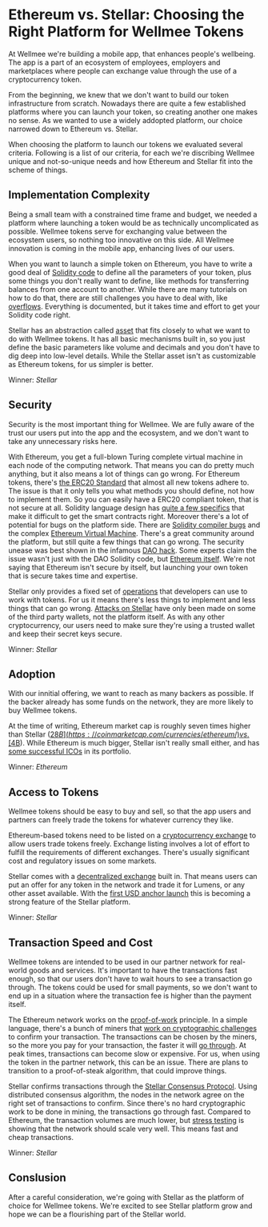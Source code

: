 # Ethereum vs. Stellar: Choosing the Right Platform for Wellmee Tokens 
At Wellmee we're building a mobile app, that enhances people's wellbeing. The app is a part of an ecosystem of employees, employers and marketplaces where people can exchange value through the use of a cryptocurrency token. 

From the beginning, we knew that we don't want to build our token infrastructure from scratch. Nowadays there are quite a few established platforms where you can launch your token, so creating another one makes no sense.  As we wanted to use a widely addopted platform, our choice narrowed down to Ethereum vs. Stellar. 

When choosing the platform to launch our tokens we evaluated several criteria. Following is a list of our criteria, for each we're discribing Wellmee unique and not-so-unique needs and how Ethereum and Stellar fit into the scheme of things. 

## Implementation Complexity 
Being a small team with a constrained time frame and budget, we needed a  platform where launching a token would be as technically uncomplicated as possible. Wellmee tokens serve for exchanging value between the ecosystem users, so nothing too innovative on this side. All Wellmee innovation is coming in the mobile app, enhancing lives of our users. 

When you want to launch a simple token on Ethereum, you have to write a good deal of [Solidity code](https://github.com/ethereum/solidity) to define all the parameters of your token, plus some things you don't really want to define, like methods for transferring balances from one account to another. While there are many tutorials on how to do that, there are still challenges you have to deal with, like [overflows](https://ethereum.stackexchange.com/questions/7293/is-it-possible-to-overflow-uints). Everything is documented, but it takes time and effort to get your Solidity code right. 

Stellar has an abstraction called [asset](https://www.stellar.org/developers/guides/concepts/assets.html) that fits closely to what we want to do with Wellmee tokens. It has all basic mechanisms built in, so you just define the basic parameters like volume and decimals and you don't have to dig deep into low-level details. While the Stellar asset isn't as customizable as Ethereum tokens, for us simpler is better.

Winner: *Stellar* 

## Security
Security is the most important thing for Wellmee. We are fully aware of the trust our users put into the app and the ecosystem, and we don't want to take any unnecessary risks here.  

With Ethereum, you get a full-blown Turing complete virtual machine in each node of the computing network. That means you can do pretty much anything, but it also means a lot of things can go wrong. For Ethereum tokens, there's [the ERC20 Standard](https://theethereum.wiki/w/index.php/ERC20_Token_Standard) that almost all new tokens adhere to. The issue is that it only tells you what methods you should define, not how to implement them. So you can easily have a ERC20 compliant token, that is not secure at all. Solidity language design has [quite a few specifics](https://news.ycombinator.com/item?id=14691212) that make it difficult to get the smart contracts right. Moreover there's a lot of potential for bugs on the platform side. There are [Solidity compiler bugs](https://solidity.readthedocs.io/en/v0.4.24/bugs.html) and the complex [Ethereum Virtual Machine](https://gavwood.com/paper.pdf). There's a great community around the platform, but still quite a few things that can go wrong. The security unease was best shown in the infamous [DAO hack](https://en.wikipedia.org/wiki/The_DAO_(organization)). Some experts claim the issue wasn't just with the DAO Solidity code, but [Ethereum itself](https://nakamotoinstitute.org/mempool/ethereum-is-doomed/). We're not saying that Ethereum isn't secure by itself, but launching your own token that is secure takes time and expertise. 

Stellar only provides a fixed set of [operations](https://www.stellar.org/developers/guides/concepts/operations.html) that developers can use to work with tokens. For us it means there's less things to implement and less things that can go wrong. [Attacks on Stellar](https://www.coindesk.com/400k-hacker-makes-off-with-stellar-lumens-in-blackwallet-theft/) have only been made on some of the third party wallets, not the platform itself. As with any other cryptocurrency, our users need to make sure they're using a trusted wallet and keep their secret keys secure. 

Winner: *Stellar* 

## Adoption
With our innitial offering, we want to reach as many backers as possible. If the backer already has some funds on the network, they are more likely to buy Wellmee tokens. 

At the time of writing, Ethereum market cap is roughly seven times higher than Stellar ([$28B](https://coinmarketcap.com/currencies/ethereum/) vs. [$4B](https://coinmarketcap.com/currencies/stellar/)). While Ethereum is much bigger, Stellar isn't really small either, and has [some successful ICOs](https://www.coindesk.com/why-a-39-million-ico-chose-stellar-over-ethereum/) in its portfolio. 

Winner: *Ethereum* 

## Access to Tokens
Wellmee tokens should be easy to buy and sell, so that the app users and partners can freely trade the tokens for whatever currency they like. 

Ethereum-based tokens need to be listed on a [cryptocurrency exchange](https://en.wikipedia.org/wiki/Cryptocurrency_exchange) to allow users trade tokens freely. Exchange listing involves a lot of effort to fulfill the requirements of different exchanges. There's usually significant cost and regulatory issues on some markets. 

Stellar comes with a [decentralized exchange](https://www.stellar.org/developers/guides/concepts/exchange.html) built in. That means users can put an offer for any token in the network and trade it for Lumens, or any other asset available. With the [first USD anchor launch](https://medium.com/strongholdxchg/stronghold-stellars-first-venture-backed-usd-anchor-30cf88fc3eb4) this is becoming a strong feature of the Stellar platform. 

Winner: *Stellar* 

## Transaction Speed and Cost
Wellmee tokens are intended to be used in our partner network for real-world goods and services. It's important to have the transactions fast enough, so that our users don't have to wait hours to see a transaction go through. The tokens could be used for small payments, so we don't want to end up in a situation where the transaction fee is higher than the payment itself. 

The Ethereum network works on the [proof-of-work](https://en.wikipedia.org/wiki/Proof-of-work_system) principle. In a simple language, there's a bunch of miners that [work on cryptographic challenges](https://github.com/ethereum/wiki/wiki/Mining) to confirm your transaction. The transactions can be chosen by the miners, so the more you pay for your transaction, the faster it will [go through](https://ethgasstation.info/). At peak times, transactions can become slow or expensive. For us, when using the token in the partner network, this can be an issue. There are plans to transition to a proof-of-steak algorithm, that could improve things. 

Stellar confirms transactions through the [Stellar Consensus Protocol](https://medium.com/a-stellar-journey/on-worldwide-consensus-359e9eb3e949). Using distributed consensus algorithm, the nodes in the network agree on the right set of transactions to confirm. Since there's no hard cryptographic work to be done in mining, the transactions go through fast. Compared to Ethereum, the transaction volumes are much lower, but [stress testing](http://gostellar.io/heir-io-stress-test-over-stellar-beats-their-expectations/) is showing that the network should scale very well. This means fast and cheap transactions. 

Winner: *Stellar* 


## Conslusion
After a careful consideration, we're going with Stellar as the platform of choice for Wellmee tokens. We're excited to see Stellar platform grow and hope we can be a flourishing part of the Stellar world. 